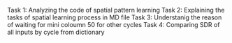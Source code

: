 Task 1: Analyzing the code of spatial pattern learning
Task 2: Explaining the tasks of spatial learning process in MD file
Task 3: Understanig the reason of waiting for mini coloumn 50 for other cycles
Task 4: Comparing SDR of all inputs by cycle from dictionary

